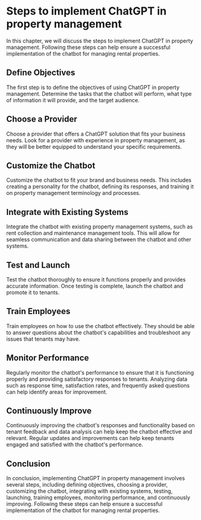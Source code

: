 Steps to implement ChatGPT in property management
=========================================================================================================

In this chapter, we will discuss the steps to implement ChatGPT in property management. Following these steps can help ensure a successful implementation of the chatbot for managing rental properties.

Define Objectives
-----------------

The first step is to define the objectives of using ChatGPT in property management. Determine the tasks that the chatbot will perform, what type of information it will provide, and the target audience.

Choose a Provider
-----------------

Choose a provider that offers a ChatGPT solution that fits your business needs. Look for a provider with experience in property management, as they will be better equipped to understand your specific requirements.

Customize the Chatbot
---------------------

Customize the chatbot to fit your brand and business needs. This includes creating a personality for the chatbot, defining its responses, and training it on property management terminology and processes.

Integrate with Existing Systems
-------------------------------

Integrate the chatbot with existing property management systems, such as rent collection and maintenance management tools. This will allow for seamless communication and data sharing between the chatbot and other systems.

Test and Launch
---------------

Test the chatbot thoroughly to ensure it functions properly and provides accurate information. Once testing is complete, launch the chatbot and promote it to tenants.

Train Employees
---------------

Train employees on how to use the chatbot effectively. They should be able to answer questions about the chatbot's capabilities and troubleshoot any issues that tenants may have.

Monitor Performance
-------------------

Regularly monitor the chatbot's performance to ensure that it is functioning properly and providing satisfactory responses to tenants. Analyzing data such as response time, satisfaction rates, and frequently asked questions can help identify areas for improvement.

Continuously Improve
--------------------

Continuously improving the chatbot's responses and functionality based on tenant feedback and data analysis can help keep the chatbot effective and relevant. Regular updates and improvements can help keep tenants engaged and satisfied with the chatbot's performance.

Conclusion
----------

In conclusion, implementing ChatGPT in property management involves several steps, including defining objectives, choosing a provider, customizing the chatbot, integrating with existing systems, testing, launching, training employees, monitoring performance, and continuously improving. Following these steps can help ensure a successful implementation of the chatbot for managing rental properties.
